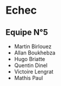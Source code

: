 # Echec

## Equipe N°5

* Martin Birlouez
* Allan Boukhebza
* Hugo Briatte
* Quentin Dinel
* Victoire Lengrat
* Mathis Paul